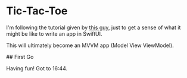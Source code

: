 #  Tic-Tac-Toe

I'm  following the tutorial given by [this guy](https://www.youtube.com/watch?v=MCLiPW2ns2w), just to get a sense of what it might be like to write an app in SwiftUI.

This will ultimately become an MVVM app (Model View ViewModel).

## First Go

Having fun! Got to 16:44.
